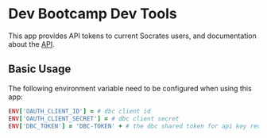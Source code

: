 # Dev Bootcamp Dev Tools
This app provides API tokens to current Socrates users, and documentation about the [API](https://github.com/socrates-api/api).
## Basic Usage
The following environment variable need to be configured when using this app:
```ruby
ENV['OAUTH_CLIENT_ID'] = # dbc client id
ENV['OAUTH_CLIENT_SECRET'] = # dbc client secret
ENV['DBC_TOKEN'] = 'DBC-TOKEN' + # the dbc shared token for api key requests
```

